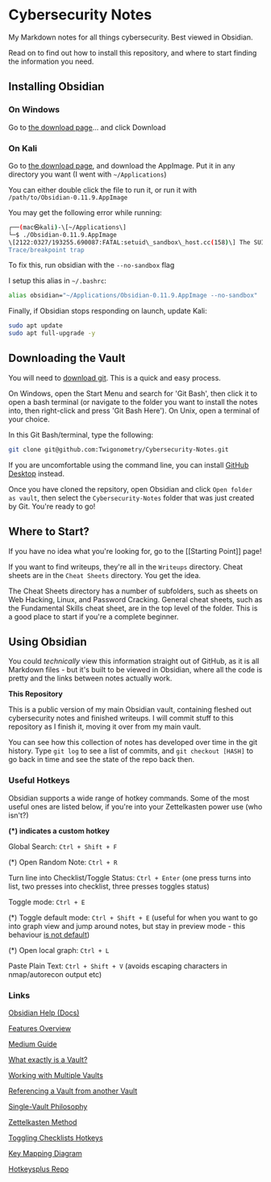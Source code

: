 # Cybersecurity Notes
My Markdown notes for all things cybersecurity. Best viewed in Obsidian.

Read on to find out how to install this repository, and where to start finding the information you need.

## Installing Obsidian

### On Windows

Go to [the download page](https://obsidian.md/download)... and click Download

### On Kali

Go to [the download page](https://obsidian.md/download), and download the AppImage. Put it in any directory you want (I went with `~/Applications`)

You can either double click the file to run it, or run it with `/path/to/Obsidian-0.11.9.AppImage`

You may get the following error while running:

```bash
┌──(mac㉿kali)-\[~/Applications\]  
└─$ ./Obsidian-0.11.9.AppImage  
\[2122:0327/193255.690087:FATAL:setuid\_sandbox\_host.cc(158)\] The SUID sandbox helper binary was found, but is not configured correctly. Rather than run without sandboxing I'm aborting now. You need to make sure that /tmp/.mount\_Obsidi1nvAuD/chrome-sandbox is owned by root and has mode 4755.  
Trace/breakpoint trap
```

To fix this, run obsidian with the `--no-sandbox` flag

I setup this alias in `~/.bashrc`:

```bash
alias obsidian="~/Applications/Obsidian-0.11.9.AppImage --no-sandbox"
```

Finally, if Obsidian stops responding on launch, update Kali:

```bash
sudo apt update
sudo apt full-upgrade -y
```

## Downloading the Vault

You will need to [download git](https://git-scm.com/downloads). This is a quick and easy process.

On Windows, open the Start Menu and search for 'Git Bash', then click it to open a bash terminal (or navigate to the folder you want to install the notes into, then right-click and press 'Git Bash Here'). On Unix, open a terminal of your choice.

In this Git Bash/terminal, type the following:

```bash
git clone git@github.com:Twigonometry/Cybersecurity-Notes.git
```

If you are uncomfortable using the command line, you can install [GitHub Desktop](https://desktop.github.com/) instead.

Once you have cloned the repsitory, open Obsidian and click `Open folder as vault`, then select the `Cybersecurity-Notes` folder that was just created by Git. You're ready to go!

## Where to Start?

If you have no idea what you're looking for, go to the [[Starting Point]] page!

If you want to find writeups, they're all in the `Writeups` directory. Cheat sheets are in the `Cheat Sheets` directory. You get the idea.

The Cheat Sheets directory has a number of subfolders, such as sheets on Web Hacking, Linux, and Password Cracking. General cheat sheets, such as the Fundamental Skills cheat sheet, are in the top level of the folder. This is a good place to start if you're a complete beginner.

## Using Obsidian

You could *technically* view this information straight out of GitHub, as it is all Markdown files - but it's built to be viewed in Obsidian, where all the code is pretty and the links between notes actually work.

**This Repository**

This is a public version of my main Obsidian vault, containing fleshed out cybersecurity notes and finished writeups. I will commit stuff to this repository as I finish it, moving it over from my main vault.

You can see how this collection of notes has developed over time in the git history. Type `git log` to see a list of commits, and `git checkout [HASH]` to go back in time and see the state of the repo back then.

### Useful Hotkeys

Obsidian supports a wide range of hotkey commands. Some of the most useful ones are listed below, if you're into your Zettelkasten power use (who isn't?)

**(\*) indicates a custom hotkey**

Global Search: `Ctrl + Shift + F`

(\*) Open Random Note: `Ctrl + R`

Turn line into Checklist/Toggle Status: `Ctrl + Enter` (one press turns into list, two presses into checklist, three presses toggles status)

Toggle mode: `Ctrl + E`

(\*) Toggle default mode: `Ctrl + Shift + E` (useful for when you want to go into graph view and jump around notes, but stay in preview mode - this behaviour [is not default](https://forum.obsidian.md/t/not-retaining-preview-mode-when-switching-to-graph-view-and-back/3080/2))

(\*) Open local graph: `Ctrl + L`

Paste Plain Text: `Ctrl + Shift + V` (avoids escaping characters in nmap/autorecon output etc)

### Links

[Obsidian Help (Docs)](https://help.obsidian.md/Index)

[Features Overview](https://obsidian.md/features)

[Medium Guide](https://medium.com/swlh/take-better-notes-with-this-free-note-taking-app-that-wants-to-be-your-second-brain-1a97909a677b)

[What exactly is a Vault?](https://forum.obsidian.md/t/what-exactly-is-a-vault/4369/2)

[Working with Multiple Vaults](https://help.obsidian.md/How+to/Working+with+multiple+vaults)

[Referencing a Vault from another Vault](https://www.reddit.com/r/ObsidianMD/comments/hhat70/reference_a_vault_in_another_valut/)

[Single-Vault Philosophy](https://forum.obsidian.md/t/one-vault-vs-multiple-vaults/1445)

[Zettelkasten Method](https://medium.com/@rebeccawilliams9941/the-zettelkasten-method-examples-to-help-you-get-started-8f8a44fa9ae6)

[Toggling Checklists Hotkeys](https://forum.obsidian.md/t/set-hotkeys-for-creating-unordered-lists-ordered-lists-and-task-lists/4332/25)

[Key Mapping Diagram](https://keycombiner.com/collections/obsidian/winlinux/)

[Hotkeysplus Repo](https://github.com/argenos/hotkeysplus-obsidian)
